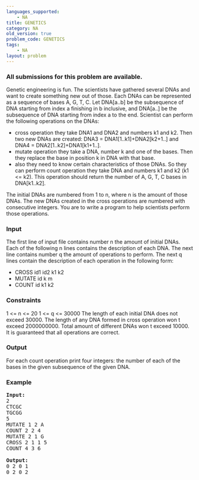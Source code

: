 ```yaml
---
languages_supported:
    - NA
title: GENETICS
category: NA
old_version: true
problem_code: GENETICS
tags:
    - NA
layout: problem
---
```

###  All submissions for this problem are available. 

Genetic engineering is fun. The scientists have gathered several DNAs and want to create something new out of those. Each DNAs can be represented as a sequence of bases A, G, T, C. Let DNA\[a..b\] be the subsequence of DNA starting from index a finishing in b inclusive, and DNA\[a..\] be the subsequence of DNA starting from index a to the end. Scientist can perform the following operations on the DNAs:

- cross operation they take DNA1 and DNA2 and numbers k1 and k2. Then two new DNAs are created: DNA3 = DNA1\[1..k1\]+DNA2\[k2+1..\] and DNA4 = DNA2\[1..k2\]+DNA1\[k1+1..\].
- mutate operation they take a DNA, number k and one of the bases. Then they replace the base in position k in DNA with that base.
- also they need to know certain characteristics of those DNAs. So they can perform count operation they take DNA and numbers k1 and k2 (k1 <= k2). This operation should return the number of A, G, T, C bases in DNA\[k1..k2\].

The initial DNAs are numbered from 1 to n, where n is the amount of those DNAs. The new DNAs created in the cross operations are numbered with consecutive integers. You are to write a program to help scientists perform those operations.

### Input

The first line of input file contains number n the amount of initial DNAs. Each of the following n lines contains the description of each DNA. The next line contains number q the amount of operations to perform. The next q lines contain the description of each operation in the following form:

- CROSS id1 id2 k1 k2
- MUTATE id k m
- COUNT id k1 k2

### Constraints

1 <= n <= 20
 1 <= q <= 30000
 The length of each initial DNA does not exceed 30000. The length of any DNA formed in cross operation won t exceed 2000000000. Total amount of different DNAs won t exceed 10000. It is guaranteed that all operations are correct.

### Output

For each count operation print four integers: the number of each of the bases in the given subsequence of the given DNA.

### Example

<pre><b>Input:</b>
2
CTCGC
TGCGG
5
MUTATE 1 2 A
COUNT 2 2 4
MUTATE 2 1 G
CROSS 2 1 1 5
COUNT 4 3 6

<b>Output:</b>
0 2 0 1
0 2 0 2


</pre>